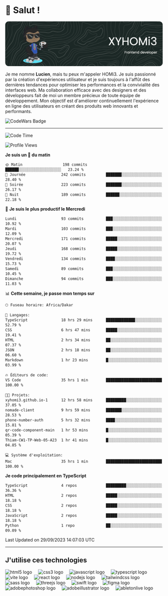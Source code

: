 # 👋 Salut !

![Header](./github-header-image.png)

Je me nomme **Lucien**, mais tu peux m'appeler HOMi3. Je suis passionné par la création d'expériences utilisateur et je suis toujours à l'affût des dernières tendances pour optimiser les performances et la convivialité des interfaces web. Ma collaboration efficace avec des designers et des développeurs fait de moi un membre précieux de toute équipe de développement. Mon objectif est d'améliorer continuellement l'expérience en ligne des utilisateurs en créant des produits web innovants et performants.

![CodeWars Badge](https://www.codewars.com/users/xyhomi3/badges/small)

---
<!--START_SECTION:waka-->
![Code Time](http://img.shields.io/badge/Code%20Time-41%20hrs%2027%20mins-blue)

![Profile Views](http://img.shields.io/badge/Vues%20du%20profil-711-blue)

**Je suis un 🐤 du matin** 

```text
🌞 Matin                  198 commits         ██████░░░░░░░░░░░░░░░░░░░   23.24 % 
🌆 Journée                242 commits         ███████░░░░░░░░░░░░░░░░░░   28.40 % 
🌃 Soirée                 223 commits         ███████░░░░░░░░░░░░░░░░░░   26.17 % 
🌙 Nuit                   189 commits         ██████░░░░░░░░░░░░░░░░░░░   22.18 % 
```
📅 **Je suis le plus productif le Mercredi** 

```text
Lundi                    93 commits          ███░░░░░░░░░░░░░░░░░░░░░░   10.92 % 
Mardi                    103 commits         ███░░░░░░░░░░░░░░░░░░░░░░   12.09 % 
Mercredi                 171 commits         █████░░░░░░░░░░░░░░░░░░░░   20.07 % 
Jeudi                    168 commits         █████░░░░░░░░░░░░░░░░░░░░   19.72 % 
Vendredi                 134 commits         ████░░░░░░░░░░░░░░░░░░░░░   15.73 % 
Samedi                   89 commits          ███░░░░░░░░░░░░░░░░░░░░░░   10.45 % 
Dimanche                 94 commits          ███░░░░░░░░░░░░░░░░░░░░░░   11.03 % 
```


📊 **Cette semaine, je passe mon temps sur** 

```text
🕑︎ Fuseau horaire: Africa/Dakar

💬 Langages: 
TypeScript               18 hrs 29 mins      █████████████░░░░░░░░░░░░   52.79 % 
CSS                      6 hrs 47 mins       █████░░░░░░░░░░░░░░░░░░░░   19.41 % 
HTML                     2 hrs 34 mins       ██░░░░░░░░░░░░░░░░░░░░░░░   07.37 % 
JSON                     2 hrs 18 mins       ██░░░░░░░░░░░░░░░░░░░░░░░   06.60 % 
Markdown                 1 hr 23 mins        █░░░░░░░░░░░░░░░░░░░░░░░░   03.99 % 

🔥 Éditeurs de code: 
VS Code                  35 hrs 1 min        █████████████████████████   100.00 % 

🐱‍💻 Projets: 
xyhomi3.github.io-1      12 hrs 58 mins      █████████░░░░░░░░░░░░░░░░   37.05 % 
nomade-client            9 hrs 59 mins       ███████░░░░░░░░░░░░░░░░░░   28.53 % 
phone-number-auth        5 hrs 32 mins       ████░░░░░░░░░░░░░░░░░░░░░   15.81 % 
qr-code-component-main   1 hr 53 mins        █░░░░░░░░░░░░░░░░░░░░░░░░   05.39 % 
Thiam-CW1-TP-Web-05-A23  1 hr 41 mins        █░░░░░░░░░░░░░░░░░░░░░░░░   04.85 % 

💻 Système d'exploitation: 
Mac                      35 hrs 1 min        █████████████████████████   100.00 % 
```

**Je code principalement en TypeScript** 

```text
TypeScript               4 repos             █████████░░░░░░░░░░░░░░░░   36.36 % 
HTML                     2 repos             █████░░░░░░░░░░░░░░░░░░░░   18.18 % 
CSS                      2 repos             █████░░░░░░░░░░░░░░░░░░░░   18.18 % 
JavaScript               2 repos             █████░░░░░░░░░░░░░░░░░░░░   18.18 % 
Python                   1 repo              ██░░░░░░░░░░░░░░░░░░░░░░░   09.09 % 
```




 Last Updated on 29/09/2023 14:07:03 UTC
<!--END_SECTION:waka-->
---

## J'utilise ces technologies

<div align="left">
  <img src="https://skillicons.dev/icons?i=html" height="40" alt="html5 logo"  />
  <img width="12" />
  <img src="https://skillicons.dev/icons?i=css" height="40" alt="css3 logo"  />
  <img width="12" />
  <img src="https://skillicons.dev/icons?i=js" height="40" alt="javascript logo"  />
  <img width="12" />
  <img src="https://skillicons.dev/icons?i=ts" height="40" alt="typescript logo"  />
  <img width="12" />
  <img src="https://skillicons.dev/icons?i=vite" height="40" alt="vite logo"  />
  <img width="12" />
  <img src="https://skillicons.dev/icons?i=react" height="40" alt="react logo"  />
  <img width="12" />
  <img src="https://cdn.jsdelivr.net/gh/devicons/devicon/icons/nodejs/nodejs-original.svg" height="40" alt="nodejs logo"  />
  <img width="12" />
  <img src="https://skillicons.dev/icons?i=tailwind" height="40" alt="tailwindcss logo"  />
  <img width="12" />
  <img src="https://skillicons.dev/icons?i=sass" height="40" alt="sass logo"  />
  <img width="12" />
  <img src="https://skillicons.dev/icons?i=threejs" height="40" alt="threejs logo"  />
  <img width="12" />
  <img src="https://skillicons.dev/icons?i=swift" height="40" alt="swift logo"  />
  <img width="12" />
  <img src="https://skillicons.dev/icons?i=figma" height="40" alt="figma logo"  />
  <img width="12" />
  <img src="https://skillicons.dev/icons?i=ps" height="40" alt="adobephotoshop logo"  />
  <img width="12" />
  <img src="https://skillicons.dev/icons?i=ai" height="40" alt="adobeillustrator logo"  />
  <img width="12" />
  <img src="https://skillicons.dev/icons?i=ableton" height="40" alt="abletonlive logo"  />
</div>



